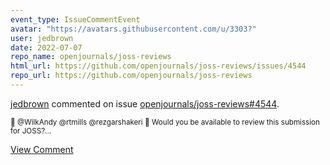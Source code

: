 ```yaml
---
event_type: IssueCommentEvent
avatar: "https://avatars.githubusercontent.com/u/3303?"
user: jedbrown
date: 2022-07-07
repo_name: openjournals/joss-reviews
html_url: https://github.com/openjournals/joss-reviews/issues/4544
repo_url: https://github.com/openjournals/joss-reviews
---
```


<a href='https://github.com/jedbrown' target='_blank'>jedbrown</a> commented on issue <a href='https://github.com/openjournals/joss-reviews/issues/4544' target='_blank'>openjournals/joss-reviews#4544</a>.

<small>:wave: @WilkAndy @rtmills @rezgarshakeri :wave: Would you be available to review this submission for JOSS?...</small>

<a href='https://github.com/openjournals/joss-reviews/issues/4544' target='_blank'>View Comment</a>